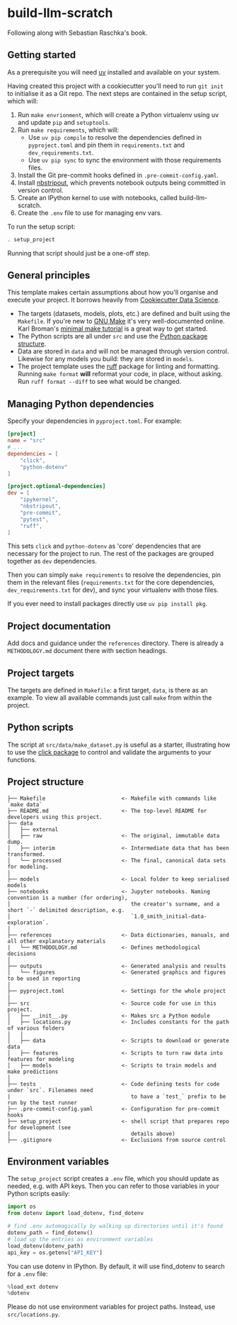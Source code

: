 # build-llm-scratch

Following along with Sebastian Raschka's book.

## Getting started

As a prerequisite you will need [uv](https://github.com/astral-sh/uv) installed and available on your system.

Having created this project with a cookiecutter you'll need to run `git init` to initialise it as a Git repo. The next steps are contained in the setup script, which will:

1. Run `make envrionment`, which will create a Python virtualenv using uv and update `pip` and `setuptools`.
2. Run `make requirements`, which will:
    - Use `uv pip compile` to resolve the dependencies defined in `pyproject.toml` and pin them in `requirements.txt` and `dev_requirements.txt`.
    - Use `uv pip sync` to sync the environment with those requirements files.
3. Install the Git pre-commit hooks defined in `.pre-commit-config.yaml`.
4. Install [nbstripout](https://pypi.org/project/nbstripout/), which prevents notebook outputs being committed in version control.
5. Create an IPython kernel to use with notebooks, called build-llm-scratch.
6. Create the `.env` file to use for managing env vars.

To run the setup script:

```bash
. setup_project
```

Running that script should just be a one-off step.

## General principles

This template makes certain assumptions about how you'll organise and execute your project. It borrows heavily from [Cookiecutter Data Science](http://drivendata.github.io/cookiecutter-data-science/).

- The targets (datasets, models, plots, etc.) are defined and built using the `Makefile`. If you're new to [GNU Make](https://www.gnu.org/software/make/) it's very well-documented online. Karl Broman's [minimal make tutorial](https://kbroman.org/minimal_make/) is a great way to get started.
- The Python scripts are all under `src` and use the [Python package structure](https://packaging.python.org/en/latest/tutorials/installing-packages/).
- Data are stored in `data` and will not be managed through version control. Likewise for any models you build: they are stored in `models`.
- The project template uses the [ruff](https://docs.astral.sh/ruff/) package for linting and formatting. Running `make format` **will** reformat your code, in place, without asking. Run `ruff format --diff` to see what would be changed.

## Managing Python dependencies

Specify your dependencies in `pyproject.toml`. For example:

```toml
[project]
name = "src"
# ...
dependencies = [
    "click",
    "python-dotenv"
]

[project.optional-dependencies]
dev = [
    "ipykernel",
    "nbstripout",
    "pre-commit",
    "pytest",
    "ruff",
]
```

This sets `click` and `python-dotenv` as 'core' dependencies that are necessary for the project to run. The rest of the packages are grouped together as `dev` dependencies.

Then you can simply `make requirements` to resolve the dependencies, pin them in the relevant files (`requirements.txt` for the core dependencies, `dev_requirements.txt` for dev), and sync your virtualenv with those files.

If you ever need to install packages directly use `uv pip install pkg`.

## Project documentation

Add docs and guidance under the `references` directory. There is already a `METHODOLOGY.md` document there with section headings.

## Project targets

The targets are defined in `Makefile`: a first target, `data`, is there as an example. To view all available commands just call `make` from within the project.

## Python scripts

The script at `src/data/make_dataset.py` is useful as a starter, illustrating how to use the [click package](https://pypi.org/project/click/) to control and validate the arguments to your functions.

## Project structure

```
├── Makefile                        <- Makefile with commands like `make data`
├── README.md                       <- The top-level README for developers using this project.
├── data
│   ├── external
│   ├── raw                         <- The original, immutable data dump.
│   ├── interim                     <- Intermediate data that has been transformed.
│   └── processed                   <- The final, canonical data sets for modeling.
│
├── models                          <- Local folder to keep serialised models
├── notebooks                       <- Jupyter notebooks. Naming convention is a number (for ordering),
│                                      the creator's surname, and a short `-` delimited description, e.g.
│                                      `1.0_smith_initial-data-exploration`.
│
├── references                      <- Data dictionaries, manuals, and all other explanatory materials
|   └── METHODOLOGY.md              <- Defines methodological decisions
│
├── outputs                         <- Generated analysis and results
│   └── figures                     <- Generated graphics and figures to be used in reporting
│
├── pyproject.toml                  <- Settings for the whole project
|
├── src                             <- Source code for use in this project.
│   ├── __init__.py                 <- Makes src a Python module
│   ├── locations.py                <- Includes constants for the path of various folders
│   │
│   ├── data                        <- Scripts to download or generate data
│   ├── features                    <- Scripts to turn raw data into features for modeling
│   ├── models                      <- Scripts to train models and make predictions
│
├── tests                           <- Code defining tests for code under `src`. Filenames need
|                                      to have a `test_` prefix to be run by the test runner
├── .pre-commit-config.yaml         <- Configuration for pre-commit hooks
├── setup_project                   <- shell script that prepares repo for development (see 
|                                      details above)
├── .gitignore                      <- Exclusions from source control
```

## Environment variables

The `setup_project` script creates a `.env` file, which you should update as needed, e.g. with API keys. Then you can refer to those variables in your Python scripts easily:

```python
import os
from dotenv import load_dotenv, find_dotenv

# find .env automagically by walking up directories until it's found
dotenv_path = find_dotenv()
# load up the entries as environment variables
load_dotenv(dotenv_path)
api_key = os.getenv["API_KEY"]
```

You can use dotenv in IPython. By default, it will use find_dotenv to search for a `.env` file:

```python
%load_ext dotenv
%dotenv
```

Please do not use environment variables for project paths. Instead, use `src/locations.py`.
